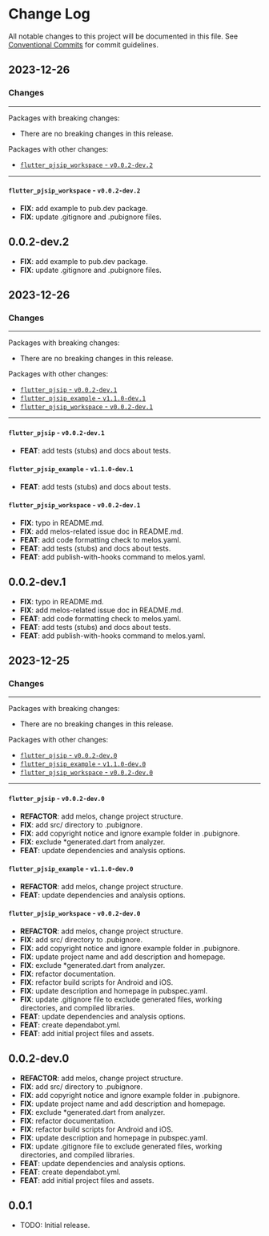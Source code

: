 # Change Log

All notable changes to this project will be documented in this file.
See [Conventional Commits](https://conventionalcommits.org) for commit guidelines.

## 2023-12-26

### Changes

---

Packages with breaking changes:

 - There are no breaking changes in this release.

Packages with other changes:

 - [`flutter_pjsip_workspace` - `v0.0.2-dev.2`](#flutter_pjsip_workspace---v002-dev2)

---

#### `flutter_pjsip_workspace` - `v0.0.2-dev.2`

 - **FIX**: add example to pub.dev package.
 - **FIX**: update .gitignore and .pubignore files.

## 0.0.2-dev.2

 - **FIX**: add example to pub.dev package.
 - **FIX**: update .gitignore and .pubignore files.


## 2023-12-26

### Changes

---

Packages with breaking changes:

 - There are no breaking changes in this release.

Packages with other changes:

 - [`flutter_pjsip` - `v0.0.2-dev.1`](#flutter_pjsip---v002-dev1)
 - [`flutter_pjsip_example` - `v1.1.0-dev.1`](#flutter_pjsip_example---v110-dev1)
 - [`flutter_pjsip_workspace` - `v0.0.2-dev.1`](#flutter_pjsip_workspace---v002-dev1)

---

#### `flutter_pjsip` - `v0.0.2-dev.1`

 - **FEAT**: add tests (stubs) and docs about tests.

#### `flutter_pjsip_example` - `v1.1.0-dev.1`

 - **FEAT**: add tests (stubs) and docs about tests.

#### `flutter_pjsip_workspace` - `v0.0.2-dev.1`

 - **FIX**: typo in README.md.
 - **FIX**: add melos-related issue doc in README.md.
 - **FEAT**: add code formatting check to melos.yaml.
 - **FEAT**: add tests (stubs) and docs about tests.
 - **FEAT**: add publish-with-hooks command to melos.yaml.

## 0.0.2-dev.1

 - **FIX**: typo in README.md.
 - **FIX**: add melos-related issue doc in README.md.
 - **FEAT**: add code formatting check to melos.yaml.
 - **FEAT**: add tests (stubs) and docs about tests.
 - **FEAT**: add publish-with-hooks command to melos.yaml.


## 2023-12-25

### Changes

---

Packages with breaking changes:

 - There are no breaking changes in this release.

Packages with other changes:

 - [`flutter_pjsip` - `v0.0.2-dev.0`](#flutter_pjsip---v002-dev0)
 - [`flutter_pjsip_example` - `v1.1.0-dev.0`](#flutter_pjsip_example---v110-dev0)
 - [`flutter_pjsip_workspace` - `v0.0.2-dev.0`](#flutter_pjsip_workspace---v002-dev0)

---

#### `flutter_pjsip` - `v0.0.2-dev.0`

 - **REFACTOR**: add melos, change project structure.
 - **FIX**: add src/ directory to .pubignore.
 - **FIX**: add copyright notice and ignore example folder in .pubignore.
 - **FIX**: exclude *generated.dart from analyzer.
 - **FEAT**: update dependencies and analysis options.

#### `flutter_pjsip_example` - `v1.1.0-dev.0`

 - **REFACTOR**: add melos, change project structure.
 - **FEAT**: update dependencies and analysis options.

#### `flutter_pjsip_workspace` - `v0.0.2-dev.0`

 - **REFACTOR**: add melos, change project structure.
 - **FIX**: add src/ directory to .pubignore.
 - **FIX**: add copyright notice and ignore example folder in .pubignore.
 - **FIX**: update project name and add description and homepage.
 - **FIX**: exclude *generated.dart from analyzer.
 - **FIX**: refactor documentation.
 - **FIX**: refactor build scripts for Android and iOS.
 - **FIX**: update description and homepage in pubspec.yaml.
 - **FIX**: update .gitignore file to exclude generated files, working directories, and compiled libraries.
 - **FEAT**: update dependencies and analysis options.
 - **FEAT**: create dependabot.yml.
 - **FEAT**: add initial project files and assets.

## 0.0.2-dev.0

 - **REFACTOR**: add melos, change project structure.
 - **FIX**: add src/ directory to .pubignore.
 - **FIX**: add copyright notice and ignore example folder in .pubignore.
 - **FIX**: update project name and add description and homepage.
 - **FIX**: exclude *generated.dart from analyzer.
 - **FIX**: refactor documentation.
 - **FIX**: refactor build scripts for Android and iOS.
 - **FIX**: update description and homepage in pubspec.yaml.
 - **FIX**: update .gitignore file to exclude generated files, working directories, and compiled libraries.
 - **FEAT**: update dependencies and analysis options.
 - **FEAT**: create dependabot.yml.
 - **FEAT**: add initial project files and assets.

## 0.0.1

* TODO: Initial release.
